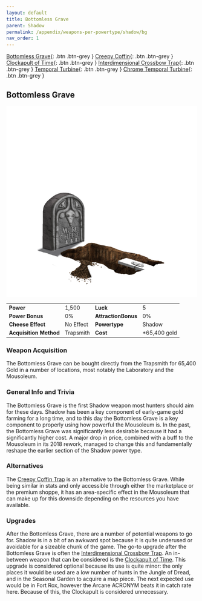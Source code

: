 ```yaml
---
layout: default
title: Bottomless Grave
parent: Shadow
permalink: /appendix/weapons-per-powertype/shadow/bg
nav_order: 1
---
```

<span class="fs-1">[Bottomless Grave](/appendix/weapons-per-powertype/shadow/bg){: .btn .btn-grey } </span><span class="fs-1"> [Creepy Coffin](/appendix/weapons-per-powertype/shadow/coffin){: .btn .btn-grey } </span><span class="fs-1"> [Clockapult of Time](/appendix/weapons-per-powertype/shadow/cot){: .btn .btn-grey } </span><span class="fs-1"> [Interdimensional Crossbow Trap](/appendix/weapons-per-powertype/shadow/idct){: .btn .btn-grey } </span><span class="fs-1"> [Temporal Turbine](/appendix/weapons-per-powertype/shadow/tt){: .btn .btn-grey } </span><span class="fs-1"> [Chrome Temporal Turbine](/appendix/weapons-per-powertype/shadow/ctt){: .btn .btn-grey } </span>
## Bottomless Grave

<img src="/assets/images/bg.png" alt="uncovered undercover sceptic tank" width="600">

|||||
|---|---|---|---|
| __Power__ 	| 1,500 	| __Luck__ 	| 5 	|
| __Power Bonus__ 	| 0% 	|__AttractionBonus__ 	| 0% 	|
| __Cheese Effect__ 	| No Effect 	| __Powertype__ 	| Shadow 	|
| __Acquisition Method__ 	| Trapsmith 	| __Cost__ 	| *65,400 gold 	|

### Weapon Acquisition
The Bottomless Grave can be bought directly from the Trapsmith for 65,400 Gold in a number of locations, most notably the Laboratory and the Mousoleum.

### General Info and Trivia
The Bottomless Grave is the first Shadow weapon most hunters should aim for these days. Shadow has been a key component of early-game gold farming for a long time, and to this day the Bottomless Grave is a key component to properly using how powerful the Mousoleum is.
In the past, the Bottomless Grave was significantly less desirable because it had a significantly higher cost. A major drop in price, combined with a buff to the Mousoleum in its 2018 rework, managed to change this and fundamentally reshape the earlier section of the Shadow power type.

### Alternatives
The [Creepy Coffin Trap](/appendix/weapons-per-powertype/shadow/coffin) is an alternative to the Bottomless Grave. While being similar in stats and only accessible through either the marketplace or the premium shoppe, it has an area-specific effect in the Mousoleum that can make up for this downside depending on the resources you have available.
### Upgrades
After the Bottomless Grave, there are a number of potential weapons to go for. Shadow is in a bit of an awkward spot because it is quite underused or avoidable for a sizeable chunk of the game. The go-to upgrade after the Bottomless Grave is often the [Interdimensional Crossbow Trap](/appendix/weapons-per-powertype/shadow/IDCT).
An in-between weapon that can be considered is the [Clockapult of Time](/appendix/weapons-per-powertype/shadow/CoT). This upgrade is considered optional because its use is quite minor: the only places it would be used are a low number of hunts in the Jungle of Dread, and in the Seasonal Garden to acquire a map piece. The next expected use would be in Fort Rox, however the Arcane ACRONYM beats it in catch rate here. Because of this, the Clockapult is considered unnecessary.
